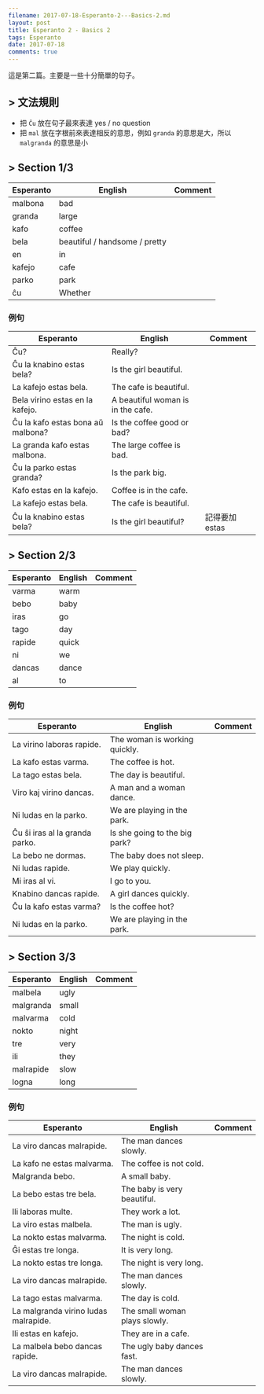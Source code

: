 ```yaml
---
filename: 2017-07-18-Esperanto-2---Basics-2.md
layout: post
title: Esperanto 2 - Basics 2
tags: Esperanto
date: 2017-07-18
comments: true
---
```



這是第二篇。主要是一些十分簡單的句子。

## > 文法規則
* 把 `Ĉu` 放在句子最來表達 yes / no question
* 把 `mal` 放在字根前來表達相反的意思，例如 `granda` 的意思是大，所以 `malgranda` 的意思是小

## > Section 1/3

|Esperanto|English|Comment|
|---|---|---|
|malbona|bad||
|granda|large||
|kafo|coffee||
|bela|beautiful / handsome / pretty||
|en|in||
|kafejo|cafe||
|parko|park||
|ĉu|Whether||

### 例句

|Esperanto|English|Comment|
|---|---|---|
|Ĉu?|Really?||
|Ĉu la knabino estas bela?|Is the girl beautiful.||
|La kafejo estas bela.|The cafe is beautiful.||
|Bela virino estas en la kafejo.|A beautiful woman is in the cafe.||
|Ĉu la kafo estas bona aŭ malbona?|Is the coffee good or bad?||
|La granda kafo estas malbona.|The large coffee is bad.||
|Ĉu la parko estas granda?|Is the park big.||
|Kafo estas en la kafejo.|Coffee is in the cafe.||
|La kafejo estas bela.|The cafe is beautiful.||
|Ĉu la knabino estas bela?|Is the girl beautiful?|記得要加 estas|

## > Section 2/3

|Esperanto|English|Comment|
|---|---|---|
|varma|warm||
|bebo|baby||
|iras|go||
|tago|day||
|rapide|quick||
|ni|we||
|dancas|dance||
|al|to||

### 例句

|Esperanto|English|Comment|
|---|---|---|
|La virino laboras rapide.|The woman is working quickly.||
|La kafo estas varma.|The coffee is hot.||
|La tago estas bela.|The day is beautiful.||
|Viro kaj virino dancas.|A man and a woman dance.||
|Ni ludas en la parko.|We are playing in the park.||
|Ĉu ŝi iras al la granda parko.|Is she going to the big park?||
|La bebo ne dormas.|The baby does not sleep.||
|Ni ludas rapide.|We play quickly.||
|Mi iras al vi.|I go to you.||
|Knabino dancas rapide.|A girl dances quickly.||
|Ĉu la kafo estas varma?|Is the coffee hot?||
|Ni ludas en la parko.|We are playing in the park.||

## > Section 3/3

|Esperanto|English|Comment|
|---|---|---|
|malbela|ugly||
|malgranda|small||
|malvarma|cold||
|nokto|night||
|tre|very||
|ili|they||
|malrapide|slow||
|logna|long||

### 例句

|Esperanto|English|Comment|
|---|---|---|
|La viro dancas malrapide.|The man dances slowly.||
|La kafo ne estas malvarma.|The coffee is not cold.||
|Malgranda bebo.|A small baby.||
|La bebo estas tre bela.|The baby is very beautiful.||
|Ili laboras multe.|They work a lot.||
|La viro estas malbela.|The man is ugly.||
|La nokto estas malvarma.|The night is cold.||
|Ĝi estas tre longa.|It is very long.||
|La nokto estas tre longa.|The night is very long.||
|La viro dancas malrapide.|The man dances slowly.||
|La tago estas malvarma.|The day is cold.||
|La malgranda virino ludas malrapide.|The small woman plays slowly.||
|Ili estas en kafejo.|They are in a cafe.||
|La malbela bebo dancas rapide.|The ugly baby dances fast.||
|La viro dancas malrapide.|The man dances slowly.||

